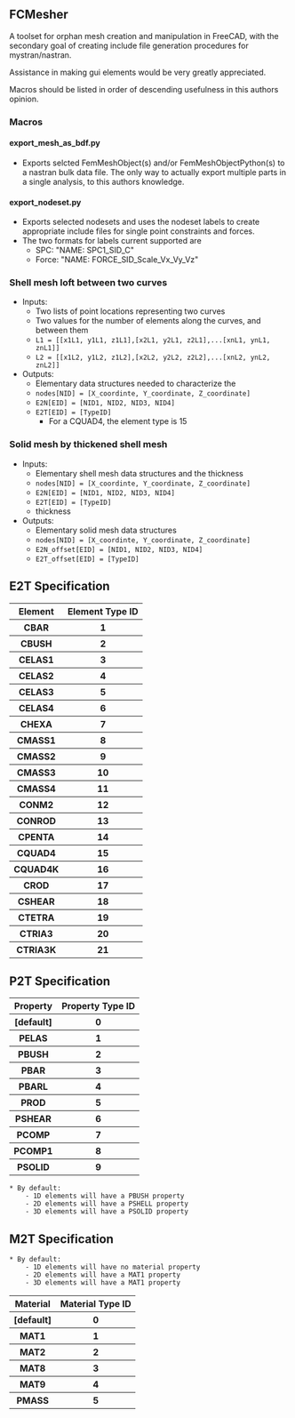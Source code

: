 ## FCMesher

A toolset for orphan mesh creation and manipulation in FreeCAD, with the
secondary goal of creating include file generation procedures for
mystran/nastran.

Assistance in making gui elements would be very greatly appreciated.

Macros should be listed in order of descending usefulness in this authors
opinion.

### Macros

#### export_mesh_as_bdf.py
* Exports selcted FemMeshObject(s) and/or FemMeshObjectPython(s) to a nastran bulk
  data file. The only way to actually export multiple parts in a single
  analysis, to this authors knowledge.

#### export_nodeset.py
* Exports selected nodesets and uses the nodeset labels to create
  appropriate include files for single point constraints and forces.
* The two formats for labels current supported are
    - SPC: "NAME: SPC1_SID_C"
    - Force: "NAME: FORCE_SID_Scale_Vx_Vy_Vz"

### Shell mesh loft between two curves

* Inputs:
    - Two lists of point locations representing two curves
    - Two values for the number of elements along the curves, and between them
    - `L1 = [[x1L1, y1L1, z1L1],[x2L1, y2L1, z2L1],...[xnL1, ynL1, znL1]]`
    - `L2 = [[x1L2, y1L2, z1L2],[x2L2, y2L2, z2L2],...[xnL2, ynL2, znL2]]`
* Outputs:
    - Elementary data structures needed to characterize the 
    - `nodes[NID] = [X_coordinte, Y_coordinate, Z_coordinate]`
    - `E2N[EID] = [NID1, NID2, NID3, NID4]`
    - `E2T[EID] = [TypeID]` 
        - For a CQUAD4, the element type is 15

### Solid mesh by thickened shell mesh

* Inputs:
    - Elementary shell mesh data structures and the thickness
    - `nodes[NID] = [X_coordinte, Y_coordinate, Z_coordinate]`
    - `E2N[EID] = [NID1, NID2, NID3, NID4]`
    - `E2T[EID] = [TypeID]`
    - thickness
* Outputs:
    - Elementary solid mesh data structures
    - `nodes[NID] = [X_coordinte, Y_coordinate, Z_coordinate]`
    - `E2N_offset[EID] = [NID1, NID2, NID3, NID4]`
    - `E2T_offset[EID] = [TypeID]`

## E2T Specification
<table>
    <tr><th><b>Element</b></th><th><b> Element Type ID </b></th></tr>
    <tr><th>   CBAR       </th><th>            1           </th></tr>
    <tr><th>   CBUSH      </th><th>            2           </th></tr>
    <tr><th>   CELAS1     </th><th>            3           </th></tr>
    <tr><th>   CELAS2     </th><th>            4           </th></tr>
    <tr><th>   CELAS3     </th><th>            5           </th></tr>
    <tr><th>   CELAS4     </th><th>            6           </th></tr>
    <tr><th>   CHEXA      </th><th>            7           </th></tr>
    <tr><th>   CMASS1     </th><th>            8           </th></tr>
    <tr><th>   CMASS2     </th><th>            9           </th></tr>
    <tr><th>   CMASS3     </th><th>            10          </th></tr>
    <tr><th>   CMASS4     </th><th>            11          </th></tr>
    <tr><th>   CONM2      </th><th>            12          </th></tr>
    <tr><th>   CONROD     </th><th>            13          </th></tr>
    <tr><th>   CPENTA     </th><th>            14          </th></tr>
    <tr><th>   CQUAD4     </th><th>            15          </th></tr>
    <tr><th>   CQUAD4K    </th><th>            16          </th></tr>
    <tr><th>   CROD       </th><th>            17          </th></tr>
    <tr><th>   CSHEAR     </th><th>            18          </th></tr>
    <tr><th>   CTETRA     </th><th>            19          </th></tr>
    <tr><th>   CTRIA3     </th><th>            20          </th></tr>
    <tr><th>   CTRIA3K    </th><th>            21          </th></tr>
</table>

## P2T Specification
<table>
    <tr><th><b> Property </b></th><th><b> Property Type ID </b></th></tr>
    <tr><th>   [default]       </th><th>         0             </th></tr>
    <tr><th>     PELAS         </th><th>         1             </th></tr>
    <tr><th>     PBUSH         </th><th>         2             </th></tr>
    <tr><th>     PBAR          </th><th>         3             </th></tr>
    <tr><th>     PBARL         </th><th>         4             </th></tr>
    <tr><th>     PROD          </th><th>         5             </th></tr>
    <tr><th>     PSHEAR        </th><th>         6             </th></tr>
    <tr><th>     PCOMP         </th><th>         7             </th></tr>
    <tr><th>     PCOMP1        </th><th>         8             </th></tr>
    <tr><th>     PSOLID        </th><th>         9             </th></tr>
</table>

    * By default:
        - 1D elements will have a PBUSH property
        - 2D elements will have a PSHELL property
        - 3D elements will have a PSOLID property

## M2T Specification
<table>
    <tr><th><b>  Material  </b></th><th><b>Material Type ID</b></th></tr>
    <tr><th>   [default]       </th><th>         0             </th></tr>
    <tr><th>     MAT1          </th><th>         1             </th></tr>
    <tr><th>     MAT2          </th><th>         2             </th></tr>
    <tr><th>     MAT8          </th><th>         3             </th></tr>
    <tr><th>     MAT9          </th><th>         4             </th></tr>
    <tr><th>     PMASS         </th><th>         5             </th></tr>

    * By default:
        - 1D elements will have no material property
        - 2D elements will have a MAT1 property
        - 3D elements will have a MAT1 property
</table>
